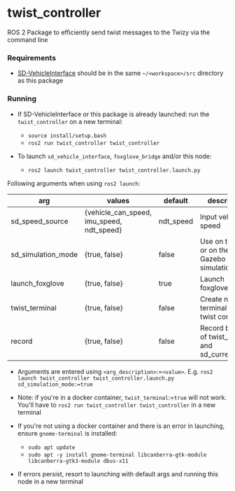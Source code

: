 # twist_controller
ROS 2 Package to efficiently send twist messages to the Twizy via the command line
### Requirements
- [SD-VehicleInterface](https://github.com/Monash-Connected-Autonomous-Vehicle/SD-VehicleInterface) should be in the same `~/<workspace>/src` directory as this package

### Running
- If SD-VehicleInterface or this package is already launched: run the `twist_controller` on a new terminal: 
	- `source install/setup.bash`  
	- `ros2 run twist_controller twist_controller`

- To launch `sd_vehicle_interface`, `foxglove_bridge` and/or this node: 
	- `ros2 launch twist_controller twist_controller.launch.py`
	

Following arguments when using `ros2 launch`:

| arg                | values                                    | default   | description                                |
| ------------------ | ----------------------------------------- | --------- | ------------------------------------------ |
| sd_speed_source    | {vehicle_can_speed, imu_speed, ndt_speed} | ndt_speed | Input vehicle speed                        |
| sd_simulation_mode | {true, false}                             | false      | Use on the car or on the Gazebo simulation |
| launch_foxglove    | {true, false}                             | true     | Launch foxglove bridge                     |
| twist_terminal     | {true, false}                             | false      | Create new terminal for twist controlling  |
| record     | {true, false}                             | false      | Record bag file of twist_cmd and sd_current_twist  |

- Arguments are entered using `<arg_description>`:=`<value>`. E.g. `ros2 launch twist_controller twist_controller.launch.py sd_simulation_mode:=true` 

- Note: if you're in a docker container, `twist_terminal`:=`true` will not work. You'll have to `ros2 run twist_controller twist_controller` in a new terminal
- If you're not using a docker container and there is an error in launching, ensure `gnome-terminal` is installed:
	- `sudo apt update`
	- `sudo apt -y install gnome-terminal libcanberra-gtk-module libcanberra-gtk3-module dbus-x11`
- If errors persist, resort to launching with default args and running this node in a new terminal